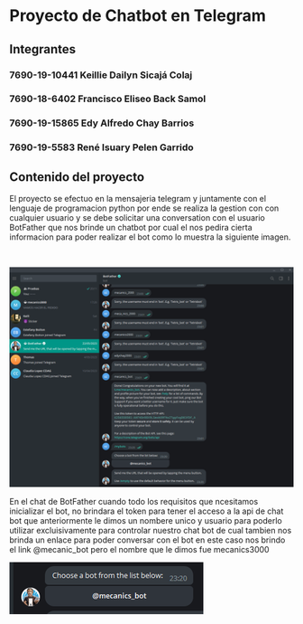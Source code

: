 # Proyecto de Chatbot en Telegram

## Integrantes
### 7690-19-10441 Keillie Dailyn Sicajá Colaj
### 7690-18-6402 Francisco Eliseo Back Samol
### 7690-19-15865 Edy Alfredo Chay Barrios
### 7690-19-5583 René Isuary Pelen Garrido

## Contenido del proyecto <br>

<p>El proyecto se efectuo en la mensajeria telegram y juntamente con el lenguaje de programacion python por ende se realiza la gestion con con cualquier usuario y se debe solicitar una conversation con el usuario BotFather que nos brinde un chatbot por cual el nos pedira cierta informacion para poder realizar el bot como lo muestra la siguiente imagen.</p>
<br>

![screen logo](https://github.com/EdyAlfredoChayBarrios/proyectomecanic3/blob/master/ImgCaptura/uno.PNG)<br>

<p>En el chat de BotFather cuando todo los requisitos que ncesitamos inicializar el bot, no brindara el token para tener el acceso a la api de chat bot que anteriormente le dimos un nombere unico y usuario para poderlo utilizar excluisivamente para controlar nuestro chat bot  de cual tambien nos brinda un enlace para poder conversar con el bot en este caso nos brindo el link @mecanic_bot pero el nombre que le dimos fue mecanics3000
</p>

![screen logo](https://github.com/EdyAlfredoChayBarrios/proyectomecanic3/blob/master/ImgCaptura/dos.PNG)<br>

<p>
</p>